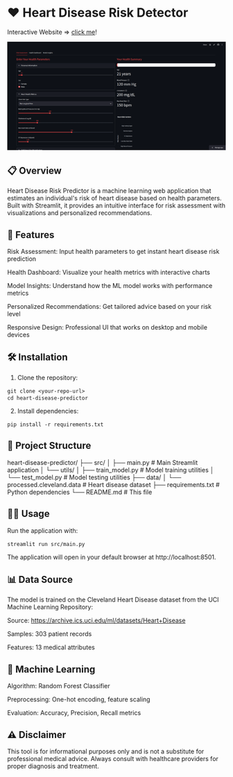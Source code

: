 # ❤️ Heart Disease Risk Detector

Interactive Website => [click me](https://heartdetector.streamlit.app/)!

![thumbnail](images/thumbnail.png)

## 📋 Overview
Heart Disease Risk Predictor is a machine learning web application that estimates an individual's risk of heart disease based on health parameters. Built with Streamlit, it provides an intuitive interface for risk assessment with visualizations and personalized recommendations.

## 🚀 Features
Risk Assessment: Input health parameters to get instant heart disease risk prediction

Health Dashboard: Visualize your health metrics with interactive charts

Model Insights: Understand how the ML model works with performance metrics

Personalized Recommendations: Get tailored advice based on your risk level

Responsive Design: Professional UI that works on desktop and mobile devices

## 🛠️ Installation
1. Clone the repository:

```
git clone <your-repo-url>
cd heart-disease-predictor
```

2. Install dependencies:

```
pip install -r requirements.txt
```

## 📁 Project Structure

heart-disease-predictor/
├── src/
│   ├── main.py                 # Main Streamlit application
│   └── utils/
│       ├── train_model.py      # Model training utilities
│       └── test_model.py       # Model testing utilities
├── data/
│   └── processed.cleveland.data  # Heart disease dataset
├── requirements.txt            # Python dependencies
└── README.md                   # This file

## 🏃‍♂️ Usage
Run the application with:

```
streamlit run src/main.py
```

The application will open in your default browser at http://localhost:8501.

## 📊 Data Source
The model is trained on the Cleveland Heart Disease dataset from the UCI Machine Learning Repository:

Source: https://archive.ics.uci.edu/ml/datasets/Heart+Disease

Samples: 303 patient records

Features: 13 medical attributes

## 🤖 Machine Learning
Algorithm: Random Forest Classifier

Preprocessing: One-hot encoding, feature scaling

Evaluation: Accuracy, Precision, Recall metrics

## ⚠️ Disclaimer
This tool is for informational purposes only and is not a substitute for professional medical advice. Always consult with healthcare providers for proper diagnosis and treatment.
